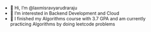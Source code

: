 - 👋 Hi, I’m @laxmisravyarudraraju
- 👀 I’m interested in Backend Development and Cloud
- 🌱 I finished my Algorithms course with 3.7 GPA and am currently practicing Algorithms by doing leetcode problems

<!---
laxmisravyarudraraju/laxmisravyarudraraju is a ✨ special ✨ repository because its `README.md` (this file) appears on your GitHub profile.
You can click the Preview link to take a look at your changes.
--->
